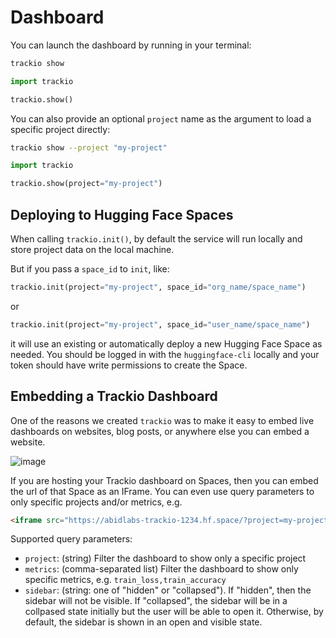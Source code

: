 
# Dashboard

You can launch the dashboard by running in your terminal:

<hfoptions id="launch">
<hfoption id="bash">

```bash
trackio show
```

</hfoption>
<hfoption id="Python">

```py
import trackio

trackio.show()
```

</hfoption>
</hfoptions>

You can also provide an optional `project` name as the argument to load a specific project directly:

<hfoptions id="launch">
<hfoption id="bash">

```bash
trackio show --project "my-project"
```

</hfoption>
<hfoption id="Python">

```py
import trackio 

trackio.show(project="my-project")
```

</hfoption>
</hfoptions>

## Deploying to Hugging Face Spaces

When calling `trackio.init()`, by default the service will run locally and store project data on the local machine.

But if you pass a `space_id` to `init`, like:

```py
trackio.init(project="my-project", space_id="org_name/space_name")
```

or

```py
trackio.init(project="my-project", space_id="user_name/space_name")
```

it will use an existing or automatically deploy a new Hugging Face Space as needed. You should be logged in with the `huggingface-cli` locally and your token should have write permissions to create the Space.

## Embedding a Trackio Dashboard

One of the reasons we created `trackio` was to make it easy to embed live dashboards on websites, blog posts, or anywhere else you can embed a website.

![image](https://github.com/user-attachments/assets/77f1424b-737b-4f04-b828-a12b2c1af4ef)

If you are hosting your Trackio dashboard on Spaces, then you can embed the url of that Space as an IFrame. You can even use query parameters to only specific projects and/or metrics, e.g.

```html
<iframe src="https://abidlabs-trackio-1234.hf.space/?project=my-project&metrics=train_loss,train_accuracy&sidebar=hidden" width=1600 height=500 frameBorder="0">
```

Supported query parameters:

- `project`: (string) Filter the dashboard to show only a specific project
- `metrics`: (comma-separated list) Filter the dashboard to show only specific metrics, e.g. `train_loss,train_accuracy`
- `sidebar`: (string: one of "hidden" or "collapsed"). If "hidden", then the sidebar will not be visible. If "collapsed", the sidebar will be in a collpased state initially but the user will be able to open it. Otherwise, by default, the sidebar is shown in an open and visible state.
